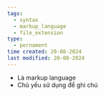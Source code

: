 ```yaml
---
tags:
  - syntax
  - markup_language
  - file_extension
type:
  - pernament
time created: 20-08-2024
last modified: 20-08-2024
---
```

- Là markup language
- Chủ yếu sử dụng để ghi chú